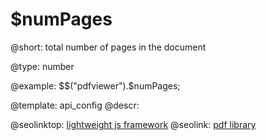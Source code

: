 $numPages
=============

@short:
	total number of pages in the document

@type: number

@example:
$$("pdfviewer").$numPages;

@template:	api_config
@descr:




@seolinktop: [lightweight js framework](https://webix.com)
@seolink: [pdf library](https://webix.com/widget/html5_pdf_viewer/)